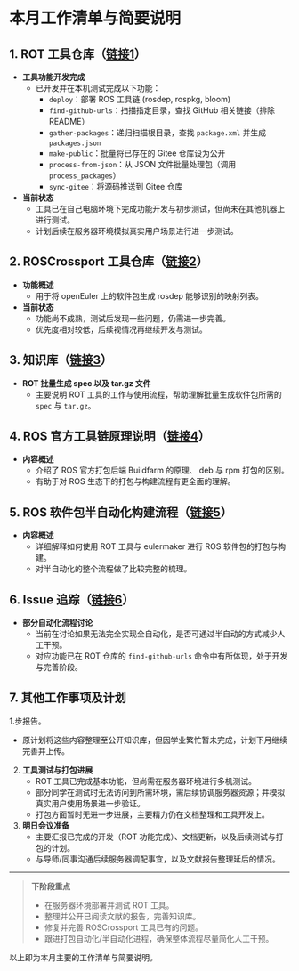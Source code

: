 # 本月工作清单与简要说明

## 1. ROT 工具仓库（[链接1](https://e.gitee.com/ros-rv/repos/ros-rv/rosopeneulertool/sources)）
- **工具功能开发完成**  
  - 已开发并在本机测试完成以下功能：
    - `deploy`：部署 ROS 工具链 (rosdep, rospkg, bloom)  
    - `find-github-urls`：扫描指定目录，查找 GitHub 相关链接（排除 README）  
    - `gather-packages`：递归扫描根目录，查找 `package.xml` 并生成 `packages.json`  
    - `make-public`：批量将已存在的 Gitee 仓库设为公开  
    - `process-from-json`：从 JSON 文件批量处理包（调用 `process_packages`）  
    - `sync-gitee`：将源码推送到 Gitee 仓库  
- **当前状态**  
  - 工具已在自己电脑环境下完成功能开发与初步测试，但尚未在其他机器上进行测试。  
  - 计划后续在服务器环境模拟真实用户场景进行进一步测试。  

## 2. ROSCrossport 工具仓库（[链接2](https://e.gitee.com/ros-rv/repos/ros-rv/ros-crossport-script)）
- **功能概述**  
  - 用于将 openEuler 上的软件包生成 rosdep 能够识别的映射列表。
- **当前状态**  
  - 功能尚不成熟，测试后发现一些问题，仍需进一步完善。  
  - 优先度相对较低，后续视情况再继续开发与测试。  

## 3. 知识库（[链接3](https://e.gitee.com/ros-rv/docs?directory=0&page=1&program_id=0&scope=root)） 
  - **ROT 批量生成 spec 以及 tar.gz 文件**  
    - 主要说明 ROT 工具的工作与使用流程，帮助理解批量生成软件包所需的 `spec` 与 `tar.gz`。  

## 4. ROS 官方工具链原理说明（[链接4](https://e.gitee.com/ros-rv/docs/2906336/file/6607596?sub_id=13678608&scope=root)）
- **内容概述**  
  - 介绍了 ROS 官方打包后端 Buildfarm 的原理、 deb 与 rpm 打包的区别。  
  - 有助于对 ROS 生态下的打包与构建流程有更全面的理解。  

## 5. ROS 软件包半自动化构建流程（[链接5](https://e.gitee.com/ros-rv/docs/2906319/file/6607569?sub_id=13678605)）
- **内容概述**  
  - 详细解释如何使用 ROT 工具与 eulermaker 进行 ROS 软件包的打包与构建。  
  - 对半自动化的整个流程做了比较完整的梳理。  

## 6. Issue 追踪（[链接6](https://e.gitee.com/ros-rv/dashboard?issue=IBTM9Z)）
- **部分自动化流程讨论**  
  - 当前在讨论如果无法完全实现全自动化，是否可通过半自动的方式减少人工干预。  
  - 对应功能已在 ROT 仓库的 `find-github-urls` 命令中有所体现，处于开发与完善阶段。  

## 7. 其他工作事项及计划
1.步报告。  
   - 原计划将这些内容整理至公开知识库，但因学业繁忙暂未完成，计划下月继续完善并上传。  
2. **工具测试与打包进展**  
   - ROT 工具已完成基本功能，但尚需在服务器环境进行多机测试。  
   - 部分同学在测试时无法访问到所需环境，需后续协调服务器资源；并模拟真实用户使用场景进一步验证。  
   - 打包方面暂时无进一步进展，主要精力仍在文档整理和工具开发上。  
3. **明日会议准备**  
   - 主要汇报已完成的开发（ROT 功能完成）、文档更新，以及后续测试与打包的计划。  
   - 与导师/同事沟通后续服务器调配事宜，以及文献报告整理延后的情况。  

---

> **下阶段重点**  
> - 在服务器环境部署并测试 ROT 工具。  
> - 整理并公开已阅读文献的报告，完善知识库。  
> - 修复并完善 ROSCrossport 工具已有的问题。  
> - 跟进打包自动化/半自动化进程，确保整体流程尽量简化人工干预。

以上即为本月主要的工作清单与简要说明。